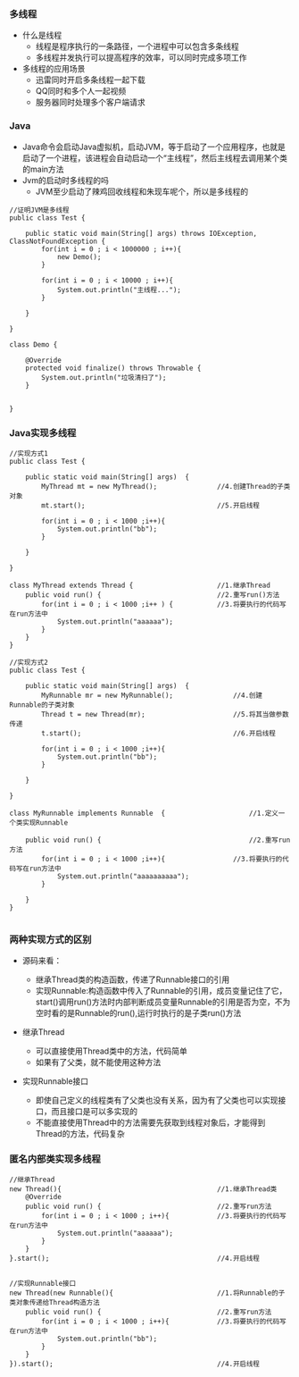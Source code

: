 ### 多线程
* 什么是线程
	* 线程是程序执行的一条路径，一个进程中可以包含多条线程
	* 多线程并发执行可以提高程序的效率，可以同时完成多项工作
* 多线程的应用场景
	* 迅雷同时开启多条线程一起下载
	* QQ同时和多个人一起视频
	* 服务器同时处理多个客户端请求 
### Java
* Java命令会启动Java虚拟机，启动JVM，等于启动了一个应用程序，也就是启动了一个进程，该进程会自动启动一个“主线程”，然后主线程去调用某个类的main方法
* Jvm的启动时多线程的吗
	* JVM至少启动了辣鸡回收线程和朱现车呢个，所以是多线程的  
```
//证明JVM是多线程
public class Test {
	
	public static void main(String[] args) throws IOException, ClassNotFoundException {
		for(int i = 0 ; i < 1000000 ; i++){
			new Demo();
		}
		
		for(int i = 0 ; i < 10000 ; i++){
			System.out.println("主线程...");
		}
		
	}
	
}

class Demo {

	@Override
	protected void finalize() throws Throwable {
		System.out.println("垃圾清扫了");
	}

	
}

```

### Java实现多线程
```
//实现方式1
public class Test {
	
	public static void main(String[] args)  {
		MyThread mt = new MyThread();				//4.创建Thread的子类对象
		mt.start();									//5.开启线程
		
		for(int i = 0 ; i < 1000 ;i++){
			System.out.println("bb");
		}
		
	}
	
}

class MyThread extends Thread {						//1.继承Thread
	public void run() {								//2.重写run()方法
		for(int i = 0 ; i < 1000 ;i++ ) {			//3.将要执行的代码写在run方法中
			System.out.println("aaaaaa");
		}
	}
}

```

```
//实现方式2
public class Test {
	
	public static void main(String[] args)  {
		MyRunnable mr = new MyRunnable();				//4.创建Runnable的子类对象
		Thread t = new Thread(mr);						//5.将其当做参数传递
		t.start();										//6.开启线程
		
		for(int i = 0 ; i < 1000 ;i++){
			System.out.println("bb");
		}
		
	}
	
}

class MyRunnable implements Runnable  {						//1.定义一个类实现Runnable
	
	public void run() {										//2.重写run方法
		for(int i = 0 ; i < 1000 ;i++){					//3.将要执行的代码写在run方法中
			System.out.println("aaaaaaaaaa");
		}
		
	}
}


```

### 两种实现方式的区别
* 源码来看：
	* 继承Thread类的构造函数，传递了Runnable接口的引用
	* 实现Runnable:构造函数中传入了Runnable的引用，成员变量记住了它，start()调用run()方法时内部判断成员变量Runnable的引用是否为空，不为空时看的是Runnable的run(),运行时执行的是子类run()方法

* 继承Thread
	* 可以直接使用Thread类中的方法，代码简单
	* 如果有了父类，就不能使用这种方法
* 实现Runnable接口
	* 即使自己定义的线程类有了父类也没有关系，因为有了父类也可以实现接口，而且接口是可以多实现的
	* 不能直接使用Thread中的方法需要先获取到线程对象后，才能得到Thread的方法，代码复杂   

### 匿名内部类实现多线程
```
//继承Thread
new Thread(){										//1.继承Thread类
	@Override											
	public void run() {								//2.重写run方法
		for(int i = 0 ; i < 1000 ; i++){			//3.将要执行的代码写在run方法中
			System.out.println("aaaaaa");
		}
	}
}.start();											//4.开启线程
	
```

```
//实现Runnable接口
new Thread(new Runnable(){							//1.将Runnable的子类对象传递给Thread构造方法
	public void run() {								//2.重写run方法
		for(int i = 0 ; i < 1000 ; i++){			//3.将要执行的代码写在run方法中	
			System.out.println("bb");		
		}
	}
}).start();											//4.开启线程
		
```